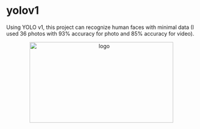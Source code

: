# yolov1

Using YOLO v1, this project can recognize human faces with minimal data (I used 36 photos with 93% accuracy for photo and 85% accuracy for video). 

<p align="center">
<img src="/trial/readme trial.gif" alt="logo" width="381" height="214">

